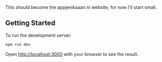 This should become the appjeniksaan.nl website, for now I'll start small.

## Getting Started

To run the development server:

```bash
npm run dev
```

Open [http://localhost:3000](http://localhost:3000) with your browser to see the result.
